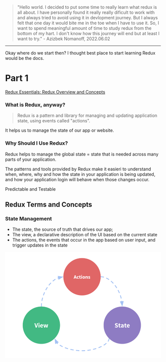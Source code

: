> "Hello world. I decided to put some time to really learn what redux is all about. I have personally found it really really dificult to work with and always tried to avoid using it in devlopment journey. But I always felt that one day it would bite me in the toe when I have to use it. So, I want to spend meaningful amount of time to study redux from the bottom of my hart. I don't know how this journey will end but at least I want to try." - Azizbek Nomanoff, 2022.06.02

---

Okay where do we start then? I thought best place to start learning Redux would be the docs.

# Part 1

[Redux Essentials: Redux Overview and Concepts](https://redux.js.org/tutorials/essentials/part-1-overview-concepts)

### What is Redux, anyway?

> Redux is a pattern and library for managing and updating application state, using events called "actions".

It helps us to manage the state of our app or website.

### Why Should I Use Redux?

Redux helps to manage the global state = state that is needed across many parts of your application.

The patterns and tools provided by Redux make it easieri to understand when, where, why and how the state in your application is being updated, and how your application login will behave when those changes occur.

Predictable and Testable

## Redux Terms and Concepts

### State Management

- The state, the source of truth that drives our app;
- The view, a declarative description of the UI based on the current state
- The actions, the events that occur in the app based on user input, and trigger updates in the state

![One-way data flow: ](./assets/redux_state.png)
